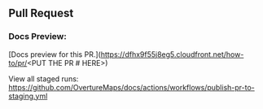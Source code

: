 ## Pull Request

### Docs Preview:

[Docs preview for this PR.](https://dfhx9f55j8eg5.cloudfront.net/how-to/pr/<PUT THE PR # HERE>)

View all staged runs:
https://github.com/OvertureMaps/docs/actions/workflows/publish-pr-to-staging.yml
